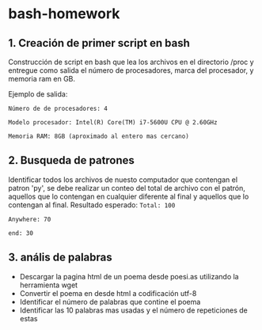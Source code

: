 # bash-homework

## 1. Creación de primer script en bash

Construcción de script en bash que lea los archivos en el directorio /proc y entregue como salida 
el número de procesadores, marca del procesador, y memoria ram en GB.


Ejemplo de salida:

``Número de de procesadores: 4``

``Modelo procesador: Intel(R) Core(TM) i7-5600U CPU @ 2.60GHz``

``Memoria RAM: 8GB (aproximado al entero mas cercano)``

## 2. Busqueda de patrones
Identificar todos los archivos de nuesto computador que contengan el patron 'py', se debe realizar un
conteo del total de archivo con el patrón, aquellos que lo contengan en cualquier diferente al final y
aquellos que lo contengan al final.
Resultado esperado:
``Total: 100``

``Anywhere: 70``

``end: 30``

## 3. anális de palabras
  - Descargar la pagina html de un poema desde poesi.as utilizando la herramienta wget
  - Convertir el poema en desde html a codificación utf-8
  - Identificar el número de palabras que contine el poema
  - Identificar las 10 palabras mas usadas y el número de repeticiones de estas



